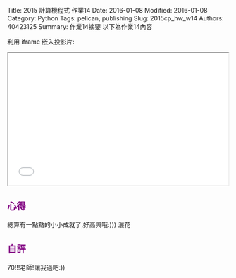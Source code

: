 Title: 2015 計算機程式 作業14
Date: 2016-01-08
Modified: 2016-01-08
Category: Python
Tags: pelican, publishing
Slug: 2015cp_hw_w14
Authors: 40423125
Summary: 作業14摘要
以下為作業14內容

利用 iframe 嵌入投影片:

<iframe src="w14.html" width="500" height="300"></iframe>

<!-- 導入 brython.js -->

<script type="text/javascript" src="js/40423103-w14.js"></script>

<!-- 啟動 brython() -->

<script>
window.onload=function(){
brython(1);
}
</script>

<!-- 以下利用 Brython 程式執行繪圖 -->

<canvas id="plotarea" width="200" height="200"></canvas>

<script type="text/python3">
# 導入 doc
from browser import document as doc
from browser import console
import math

# 準備繪圖畫布
canvas = doc["plotarea"]
ctx = canvas.getContext("2d")

# 開始畫直線
for i in range(11):
    ctx.beginPath()
    ctx.lineWidth = 5
    ctx.moveTo(0,0+i*20 )
    ctx.lineTo(200,0+i*20 )
    ctx.strokeStyle = "#0000ff"
    ctx.stroke()
for i in range(11):
    ctx.beginPath()
    ctx.lineWidth = 5
    ctx.moveTo(0+i*20, 0)
    ctx.lineTo(0+i*20, 200)
    ctx.strokeStyle = "#FF0000"
    ctx.stroke()


</script>


<script>
window.onload=function(){
brython(1);
}
</script>


<font color=purple> 心得 </font>
--------------------------------------------
總算有一點點的小小成就了,好高興哦:)))  灑花

<font color=purple> 自評</font>
-------------------------------------------
70!!!老師!讓我過吧:))
